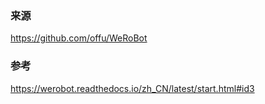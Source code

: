 ### 来源
https://github.com/offu/WeRoBot

### 参考
https://werobot.readthedocs.io/zh_CN/latest/start.html#id3

